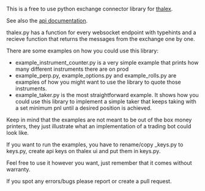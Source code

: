 This is a free to use python exchange connector library for [thalex](https://www.thalex.com).

See also the [api documentation](https://www.thalex.com/docs/).

thalex.py has a function for every websocket endpoint with typehints and a recieve function 
that returns the messages from the exchange one by one.

There are some examples on how you could use this library:
- example_instrument_counter.py is a very simple example that prints how many different instruments there are on prod
- example_perp.py, example_options.py and example_rolls.py are examples of how you might want to use the library to
quote those instruments.
- example_taker.py is the most straightforward example. It shows how you could use this library to implement a 
simple taker that keeps taking with a set minimum pnl until a desired position is achieved.

Keep in mind that the examples are not meant to be out of the box money printers, 
they just illustrate what an implementation of a trading bot could look like.

If you want to run the examples, you have to rename/copy _keys.py to keys.py, 
create api keys on thalex ui and put them in keys.py.

Feel free to use it however you want, just remember that it comes without warranty.

If you spot any errors/bugs please report or create a pull request.
